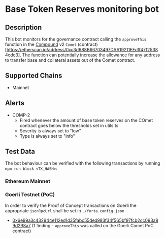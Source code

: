 # Base Token Reserves monitoring bot

## Description

This bot monitors for the governance contract calling the `approveThis` function in the [Compound](https://compound.finance/) v2 `Comet` (contract)[https://etherscan.io/address/0xc3d688B66703497DAA19211EEdff47f25384cdc3]. The function can potentially increase the allowance for any address to transfer base and collateral assets out of the Comet contract. 
## Supported Chains
- Mainnet
  
## Alerts

- COMP-2
  - Fired whenever the amount of base token reserves on the COmet contract goes below the thresholds set in utils.ts
  - Severity is always set to "low" 
  - Type is always set to "info"
  <!-- - Metadata :
    - actualReserves - the actual amount of base token reserves
    - targetReserves - the target amount of base token reserves -->

## Test Data

The bot behaviour can be verified with the following transactions by running `npm run block <TX_HASH>`:

### Ethereum Mainnet
<!-- - [0x51fa8f3cabfe44033bfd4729a60eb6d8c57c54a3097463207e33e218b9a91d35](https://etherscan.io/tx/0x51fa8f3cabfe44033bfd4729a60eb6d8c57c54a3097463207e33e218b9a91d35) (1 finding - `FilledRelay` was emitted 1 time with an amount of 3.87 WETH relayed)
- [0x396c794b8a41e6e365a0fc52235739c6e82751b977d3f803d622c9463713e1d9](https://etherscan.io/tx/0x396c794b8a41e6e365a0fc52235739c6e82751b977d3f803d622c9463713e1d9) (2 findings - `FilledRelay` was emitted 2 times with different parameters) -->

 ### Goerli Testnet (PoC)

In order to verify the Proof of Concept transactions on Goerli the appropriate `jsonRpcUrl` shall be set in `./forta.config.json`

- [0x6e99a3c432944e112ed1d35fabc55ded983f34f565bf97fcb2cc093a89d298a7](https://goerli.etherscan.io/tx/0x6e99a3c432944e112ed1d35fabc55ded983f34f565bf97fcb2cc093a89d298a7) (1 finding - `approveThis` was called on the Goerli Comet PoC contract)
